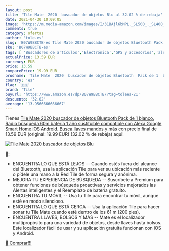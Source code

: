 ```yaml
---
layout: post
title: 'Tile Mate  2020  buscador de objetos Blu al 32.02 % de rebaja'
date: 2021-04-30 10:09:05
image: 'https://m.media-amazon.com/images/I/31BAjl6bMPL._SL500_._SL400_.jpg'
comments: true
category: ofertas
author: 'tole.es'
slug: 'B07W9BBCTB-es Tile Mate 2020 buscador de objetos Bluetooth Pack de 1...'
sku: 'B07W9BBCTB-es'
tags: [ 'Buscadores de artículos','Electrónica','GPS y accesorios','alexa','tile', ]
actualPrice: 13.59 EUR
currency: EUR
price: 13.59
comparePrice: 19.99 EUR
prodname: 'Tile Mate  2020  buscador de objetos Bluetooth  Pack de 1  blanco. Radio búsqueda 60m  batería 1 año sustituible  compatible con Alexa  Google Smart Home  iOS  Android. Busca llaves  mandos y más'
country: 'es'
flag: '🇪🇸'
brand: 'Tile'
buyurl: 'https://www.amazon.es/dp/B07W9BBCTB/?tag=tolees-21'
descuento: '32.02'
average: '13.9566666666667'
---
```


Tienes [Tile Mate  2020  buscador de objetos Bluetooth  Pack de 1  blanco. Radio búsqueda 60m  batería 1 año sustituible  compatible con Alexa  Google Smart Home  iOS  Android. Busca llaves  mandos y más](https://www.amazon.es/dp/B07W9BBCTB/?tag=tolees-21) con precio final de  13.59 EUR (original: 19.99 EUR) (32.02 %  de rebaja) aqui!

[![Tile Mate  2020  buscador de objetos Blu](https://m.media-amazon.com/images/I/31BAjl6bMPL._SL500_._SL400_.jpg)](https://www.amazon.es/dp/B07W9BBCTB/?tag=tolees-21)

🔎:

- ENCUENTRA LO QUE ESTÁ LEJOS -- Cuando estés fuera del alcance del Bluetooth, usa la aplicación Tile para ver su ubicación más reciente o pídele una mano a la Red Tile de forma segura y anónima.
- MEJORA TU EXPERIENCIA DE BÚSQUEDA -- Suscríbete a Premium para obtener funciones de búsqueda proactivas y servicios mejorados las Alertas inteligentes y el Reemplazo de batería gratuito.
- ENCUENTRA TU MÓVIL -- Usa tu Tile para encontrar tu móvil, aunque esté en modo silencioso.
- ENCUENTRA LO QUE ESTÁ CERCA -- Usa la aplicación Tile para hacer sonar tu Tile Mate cuando esté dentro de los 61 m (200 pies).
- ENCUENTRA LLAVES, BOLSOS Y MÁS -- Mate es el localizador multipropósito para una variedad de objetos, desde llaves hasta bolsos. Este localizador fácil de usar y su aplicación gratuita funcionan con iOS y Android.

[🛒 Comprar!!!](https://www.amazon.es/dp/B07W9BBCTB/?tag=tolees-21)
